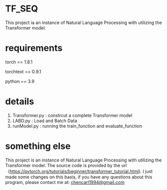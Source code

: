 # TF_SEQ
This project ia an instance of Natural Language Processing with utilizing the Transformer model.

# requirements 
torch == 1.8.1  

torchtext == 0.9.1  

python == 3.9  

# details
1. Transformer.py : constrcut a complete Transformer model
2. LABD.py : Load and Batch Data
3. runModel.py : running the train_function and evaluate_function

# something else
This project is an instance of Natural Language Processing with utilizing the Transformer model.
The source code is provided by the url（https://pytorch.org/tutorials/beginner/transformer_tutorial.html). 
I just made some changes on this basis, if you have any questions about this program, please contact me at:
chencarl1994@gmail.com
